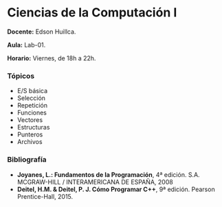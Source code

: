 # Ciencias de la Computación I


**Docente:** Edson Huillca.

**Aula:**  Lab-01.

**Horario:**  Viernes, de 18h a 22h.

### Tópicos
* E/S básica
* Selección
* Repetición
* Funciones
* Vectores
* Estructuras
* Punteros 
* Archivos

### Bibliografía
* **Joyanes, L.: Fundamentos de la Programación**, 4ª edición. S.A. MCGRAW-HILL / INTERAMERICANA DE ESPAÑA, 2008
* **Deitel, H.M. & Deitel, P. J. Cómo Programar C++**, 9ª edición. Pearson Prentice-Hall, 2015.
